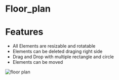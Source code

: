 # Floor_plan

# Features
- All Elements are resizable and rotatable
- Elements can be deleted draging right side
- Drag and Drop with multiple rectangle and circle
- Elements can be moved


![floor plan](https://user-images.githubusercontent.com/58104565/206865717-2691cfbe-96b5-4587-a43c-69d7c8282511.png)


